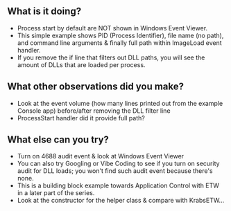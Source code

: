 ## What is it doing?
- Process start by default are NOT shown in Windows Event Viewer.
- This simple example shows PID (Process Identifier), file name (no path), and command line arguments & finally full path within ImageLoad event handler.
- If you remove the if line that filters out DLL paths, you will see the amount of DLLs that are loaded per process.

## What other observations did you make?
- Look at the event volume (how many lines printed out from the example Console app) before/after removing the DLL filter line
- ProcessStart handler did it provide full path?

## What else can you try?
- Turn on 4688 audit event & look at Windows Event Viewer
- You can also try Googling or Vibe Coding to see if you turn on security audit for DLL loads; you won't find such audit event because there's none.
- This is a building block example towards Application Control with ETW in a later part of the series.
- Look at the constructor for the helper class & compare with KrabsETW...


